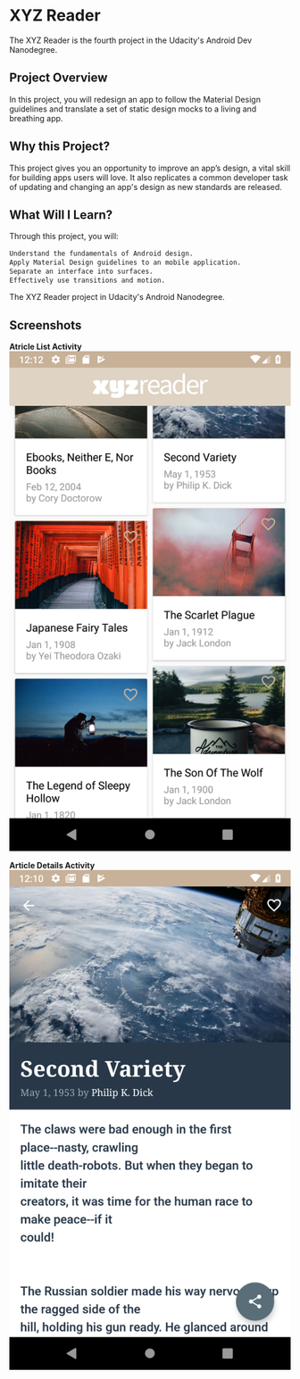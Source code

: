 # XYZ Reader

The XYZ Reader is the fourth project in the Udacity's Android Dev Nanodegree.

## Project Overview

In this project, you will redesign an app to follow the Material Design guidelines and translate a set of static design mocks to a living and breathing app.

## Why this Project?

This project gives you an opportunity to improve an app’s design, a vital skill for building apps users will love. It also replicates a common developer task of updating and changing an app's design as new standards are released.

## What Will I Learn?

Through this project, you will:

    Understand the fundamentals of Android design.
    Apply Material Design guidelines to an mobile application.
    Separate an interface into surfaces.
    Effectively use transitions and motion.


The XYZ Reader project in Udacity's Android Nanodegree.

## Screenshots

**Atricle List Activity**  
![Displaying a recyclerView with the articles list](screenshots/1.png) 

**Article Details Activity**  
![Activity with a viewpager displaying the article details](screenshots/2.png) 




